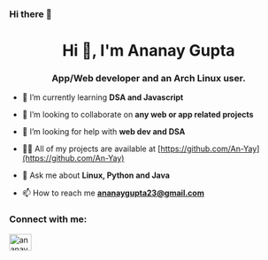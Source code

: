 ### Hi there 👋
<h1 align="center">Hi 👋, I'm Ananay Gupta</h1>
<h3 align="center">App/Web developer and an Arch Linux user.</h3>


- 🌱 I’m currently learning **DSA and Javascript**

- 👯 I’m looking to collaborate on **any web or app related projects**

- 🤝 I’m looking for help with **web dev and DSA**

- 👨‍💻 All of my projects are available at [https://github.com/An-Yay](https://github.com/An-Yay)

- 💬 Ask me about **Linux, Python and Java**

- 📫 How to reach me **ananaygupta23@gmail.com**

<h3 align="left">Connect with me:</h3>
<p align="left">
<a href="https://instagram.com/ananay_g" target="blank"><img align="center" src="https://raw.githubusercontent.com/rahuldkjain/github-profile-readme-generator/master/src/images/icons/Social/instagram.svg" alt="ananay_g" height="30" width="40" /></a>
</p>


